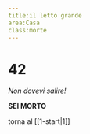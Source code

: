 ```yaml
---
title:il letto grande
area:Casa
class:morte
---
```

# 42
_Non dovevi salire!_

**SEI MORTO**

torna al [[1-start|1]]
